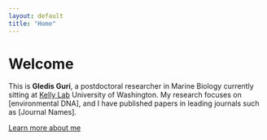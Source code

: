 ```yaml
---
layout: default
title: "Home"
---
```


# Welcome

This is **Gledis Guri**, a postdoctoral researcher in Marine Biology currently sitting at [Kelly Lab] University of Washington. My research focuses on [environmental DNA], and I have published papers in leading journals such as [Journal Names].

[Learn more about me](/about)


[Kelly Lab]: http://kellyresearchlab.com